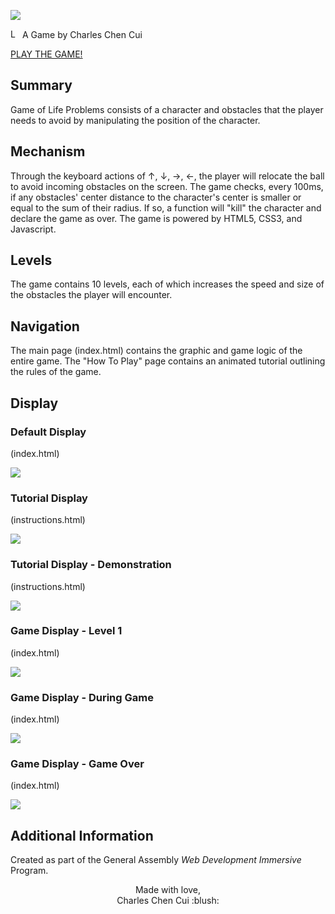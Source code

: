 ![](https://imgur.com/rtQcE68.png)

<img src="https://imgur.com/1MgsANj.png" alt="Logo" width="15"/> <span> A Game by Charles Chen Cui </span>

<a href= "https://xarlze.github.io/gameoflifeproblems/">PLAY THE GAME!</a>
  
## Summary
Game of Life Problems consists of a character and obstacles that the player needs to avoid by manipulating the position of the character.

## Mechanism
Through the keyboard actions of ↑,	↓,	→,	←, the player will relocate the ball to avoid incoming obstacles on the screen. The game checks, every 100ms, if any obstacles' center distance to the character's center is smaller or equal to the sum of their radius. If so, a function will "kill" the character and declare the game as over. The game is powered by HTML5, CSS3, and Javascript.

## Levels
The game contains 10 levels, each of which increases the speed and size of the obstacles the player will encounter.

## Navigation
The main page (index.html) contains the graphic and game logic of the entire game. The "How To Play" page contains an animated tutorial outlining the rules of the game.

## Display
### Default Display
(index.html)

![](https://imgur.com/WsdLHZB.png)
### Tutorial Display
(instructions.html)

![](https://imgur.com/TPzadsl.png)
### Tutorial Display - Demonstration
(instructions.html)

![](https://imgur.com/CZXrcoU.png)
### Game Display - Level 1
(index.html)

![](https://imgur.com/EzAoPPm.png)
### Game Display - During Game
(index.html)

![](https://imgur.com/88l06On.png)
### Game Display - Game Over
(index.html)

![](https://imgur.com/0GIt9mz.png)

## Additional Information
Created as part of the General Assembly *Web Development Immersive* Program.

<p align="center">
Made with love,<br>
Charles Chen Cui :blush:
</p>

